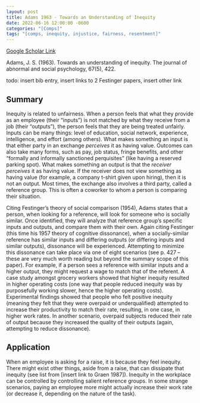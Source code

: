 ```yaml
---
layout: post
title: Adams 1963 - Towards an Understanding of Inequity
date: 2022-06-16 12:00:00 -0600
categories: "[Comps]"
tags: "[comps, inequity, injustice, fairness, resentment]"
---
```

[Google Scholar Link](https://scholar.google.com/scholar?hl=en&as_sdt=0%2C45&q=towards+an+understanding+of+inequity&btnG=&oq=towards+an+unders)

Adams, J. S. (1963). Towards an understanding of inequity. The journal of abnormal and social psychology, 67(5), 422.

todo: insert bib entry, insert links to 2 Festinger papers, insert other link

## Summary
Inequity is related to unfairness.  When a person feels that what they provide as an employee (their “inputs”) is not matched by what they receive from a job (their “outputs”), the person feels that they are being treated unfairly.  Inputs can be many things: level of education, social network, experience, intelligence, and effort (among others).  What makes something an input is that either party in an exchange _perceives_ it as having value.  Outcomes can also take many forms, such as pay, job status, fringe benefits, and other “formally and informally sanctioned perquisites” (like having a reserved parking spot).  What makes something an output is that the _receiver perceives_ it as having value.  If the receiver does not view something as having value (for example, a company t-shirt given upon hiring), then it is not an output.  Most times, the exchange also involves a third party, called a reference group.  This is often a coworker to whom a person is comparing their situation.

Citing Festinger’s theory of social comparison (1954), Adams states that a person, when looking for a reference, will look for someone who is socially similar.  Once identified, they will analyze that reference group’s specific inputs and outputs, and compare them with their own.  Again citing Festinger (this time his 1957 theory of cognitive dissonance), when a socially-similar reference has similar inputs and differing outputs (or differing inputs and similar outputs), dissonance will be experienced.  Attempting to minimize this dissonance can take place via one of eight scenarios (see p. 427 – these are very much worth reading but beyond the summary scope of this paper).  For example, if a person sees a reference with similar inputs and a higher output, they might request a wage to match that of the referent.  A case study amongst grocery workers showed that higher inequity resulted in higher operating costs (one way that people reduced inequity was by purposefully working slower, hence the higher operating costs).  Experimental findings showed that people who felt positive inequity (meaning they felt that they were overpaid or underqualified) attempted to increase their productivity to match their rate, resulting, in one case, in higher work rates.  In another scenario, overpaid subjects reduced their rate of output because they increased the quality of their outputs (again, attempting to reduce dissonance).

## Application
When an employee is asking for a raise, it is because they feel inequity.  There might exist other things, aside from a raise, that can dissipate that inequity (see list from [insert link to Graen 1987]).  Inequity in the workplace can be controlled by controlling salient reference groups.  In some strange scenarios, paying an employee more might actually increase their work rate (or decrease it, depending on the nature of the task).
